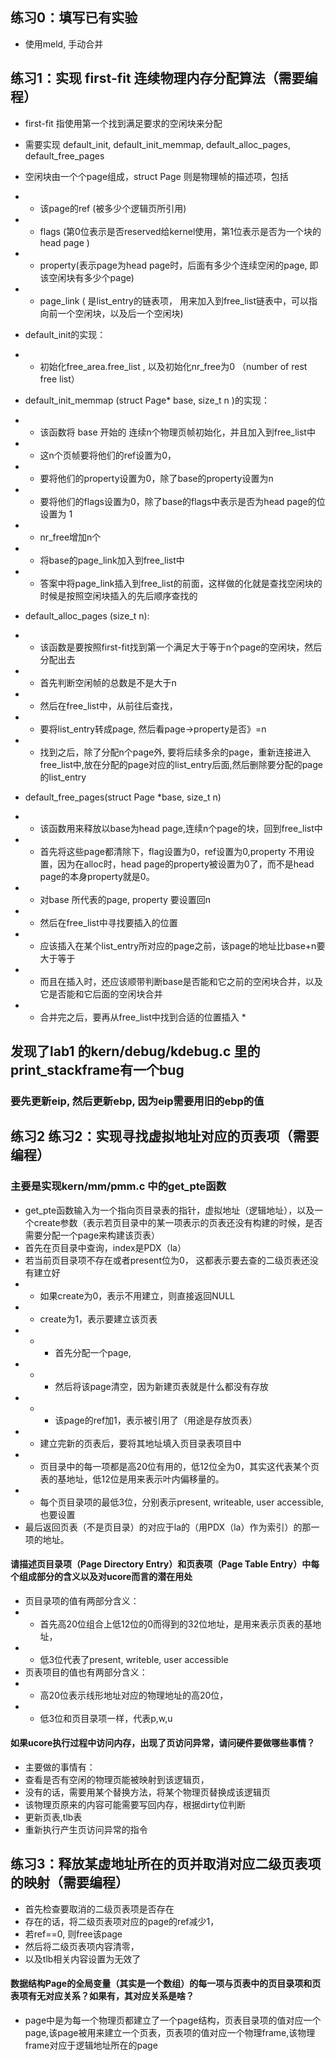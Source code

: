 ## 练习0：填写已有实验   
* 使用meld, 手动合并  
## 练习1：实现 first-fit 连续物理内存分配算法（需要编程）
* first-fit 指使用第一个找到满足要求的空闲块来分配  
* 需要实现 default_init, default_init_memmap, default_alloc_pages, default_free_pages  
* 空闲块由一个个page组成，struct Page 则是物理帧的描述项，包括
* * 该page的ref (被多少个逻辑页所引用)
* * flags (第0位表示是否reserved给kernel使用，第1位表示是否为一个块的head page )
* *  property(表示page为head page时，后面有多少个连续空闲的page, 即该空闲块有多少个page)  
* * page_link ( 是list_entry的链表项， 用来加入到free_list链表中，可以指向前一个空闲块，以及后一个空闲块)  

* default_init的实现：
* * 初始化free_area.free_list , 以及初始化nr_free为0 （number of rest free list） 

* default_init_memmap (struct Page* base, size_t n )的实现：
* * 该函数将 base 开始的 连续n个物理页帧初始化，并且加入到free_list中  
* * 这n个页帧要将他们的ref设置为0，
* * 要将他们的property设置为0，除了base的property设置为n  
* * 要将他们的flags设置为0，除了base的flags中表示是否为head page的位设置为 1   
* * nr_free增加n个  
* * 将base的page_link加入到free_list中  
* * 答案中将page_link插入到free_list的前面，这样做的化就是查找空闲块的时候是按照空闲块插入的先后顺序查找的  

* default_alloc_pages (size_t n):
* * 该函数是要按照first-fit找到第一个满足大于等于n个page的空闲块，然后分配出去  
* * 首先判断空闲帧的总数是不是大于n  
* * 然后在free_list中，从前往后查找，  
* * 要将list_entry转成page, 然后看page->property是否》=n 
* * 找到之后，除了分配n个page外, 要将后续多余的page，重新连接进入free_list中,放在分配的page对应的list_entry后面,然后删除要分配的page的list_entry  

* default_free_pages(struct Page *base, size_t n)  
* * 该函数用来释放以base为head page,连续n个page的块，回到free_list中  
* * 首先将这些page都清除下，flag设置为0，ref设置为0,property 不用设置，因为在alloc时，head page的property被设置为0了，而不是head page的本身property就是0。
* * 对base 所代表的page, property 要设置回n  
* * 然后在free_list中寻找要插入的位置  
* * 应该插入在某个list_entry所对应的page之前，该page的地址比base+n要大于等于  
* * 而且在插入时，还应该顺带判断base是否能和它之前的空闲块合并，以及它是否能和它后面的空闲块合并  
* * 合并完之后，要再从free_list中找到合适的位置插入  *   


## 发现了lab1 的kern/debug/kdebug.c 里的print_stackframe有一个bug
### 要先更新eip, 然后更新ebp, 因为eip需要用旧的ebp的值  


## 练习2  练习2：实现寻找虚拟地址对应的页表项（需要编程）  

### 主要是实现kern/mm/pmm.c 中的get_pte函数  
* get_pte函数输入为一个指向页目录表的指针，虚拟地址（逻辑地址），以及一个create参数（表示若页目录中的某一项表示的页表还没有构建的时候，是否需要分配一个page来构建该页表）
* 首先在页目录中查询，index是PDX（la）
* 若当前页目录项不存在或者present位为0， 这都表示要去查的二级页表还没有建立好
* * 如果create为0，表示不用建立，则直接返回NULL
* * create为1，表示要建立该页表
* * * 首先分配一个page, 
* * * 然后将该page清空，因为新建页表就是什么都没有存放  
* * * 该page的ref加1，表示被引用了（用途是存放页表）
* * 建立完新的页表后，要将其地址填入页目录表项目中
* * 页目录中的每一项都是高20位有用的，低12位全为0，其实这代表某个页表的基地址，低12位是用来表示叶内偏移量的。
* *  每个页目录项的最低3位，分别表示present, writeable, user accessible, 也要设置  
* 最后返回页表（不是页目录）的对应于la的（用PDX（la）作为索引）的那一项的地址。  

#### 请描述页目录项（Page Directory Entry）和页表项（Page Table Entry）中每个组成部分的含义以及对ucore而言的潜在用处  
* 页目录项的值有两部分含义：
* * 首先高20位组合上低12位的0而得到的32位地址，是用来表示页表的基地址，
* * 低3位代表了present, writeble, user accessible  
* 页表项目的值也有两部分含义：
* * 高20位表示线形地址对应的物理地址的高20位，
* * 低3位和页目录项一样，代表p,w,u   
 
#### 如果ucore执行过程中访问内存，出现了页访问异常，请问硬件要做哪些事情？    
* 主要做的事情有：
* 查看是否有空闲的物理页能被映射到该逻辑页，
* 没有的话，需要用某个替换方法，将某个物理页替换成该逻辑页
* 该物理页原来的内容可能需要写回内存，根据dirty位判断  
* 更新页表,tlb表
* 重新执行产生页访问异常的指令  


## 练习3：释放某虚地址所在的页并取消对应二级页表项的映射（需要编程）
* 首先检查要取消的二级页表项是否存在  
* 存在的话，将二级页表项对应的page的ref减少1，
* 若ref==0, 则free该page  
* 然后将二级页表项内容清零，
* 以及tlb相关内容设置为无效了  

#### 数据结构Page的全局变量（其实是一个数组）的每一项与页表中的页目录项和页表项有无对应关系？如果有，其对应关系是啥？  
* page中是为每一个物理页都建立了一个page结构，页表目录项的值对应一个page,该page被用来建立一个页表，页表项的值对应一个物理frame,该物理frame对应于逻辑地址所在的page
